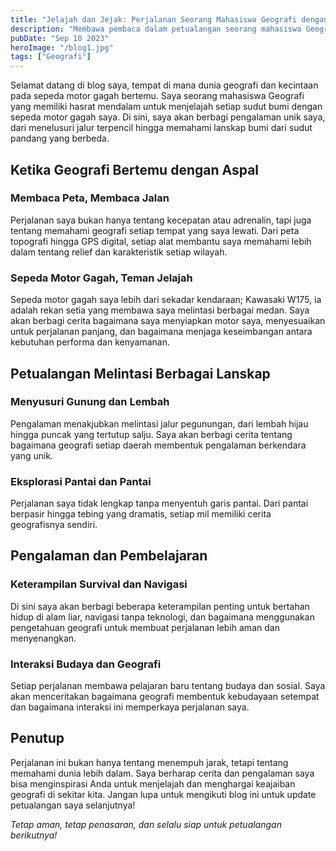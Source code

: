 ```yaml
---
title: "Jelajah dan Jejak: Perjalanan Seorang Mahasiswa Geografi dengan Kuda Besi Tua"
description: "Membawa pembaca dalam petualangan seorang mahasiswa Geografi yang menggabungkan kecintaannya pada sepeda motor dengan hasrat menjelajahnya."
pubDate: "Sep 10 2023"
heroImage: "/blog1.jpg"
tags: ["Geografi"]
---
```


Selamat datang di blog saya, tempat di mana dunia geografi dan kecintaan pada sepeda motor gagah bertemu. Saya seorang mahasiswa Geografi yang memiliki hasrat mendalam untuk menjelajah setiap sudut bumi dengan sepeda motor gagah saya. Di sini, saya akan berbagi pengalaman unik saya, dari menelusuri jalur terpencil hingga memahami lanskap bumi dari sudut pandang yang berbeda.

## Ketika Geografi Bertemu dengan Aspal

### Membaca Peta, Membaca Jalan

Perjalanan saya bukan hanya tentang kecepatan atau adrenalin, tapi juga tentang memahami geografi setiap tempat yang saya lewati. Dari peta topografi hingga GPS digital, setiap alat membantu saya memahami lebih dalam tentang relief dan karakteristik setiap wilayah.

### Sepeda Motor Gagah, Teman Jelajah

Sepeda motor gagah saya lebih dari sekadar kendaraan; Kawasaki W175, ia adalah rekan setia yang membawa saya melintasi berbagai medan. Saya akan berbagi cerita bagaimana saya menyiapkan motor saya, menyesuaikan untuk perjalanan panjang, dan bagaimana menjaga keseimbangan antara kebutuhan performa dan kenyamanan.

## Petualangan Melintasi Berbagai Lanskap

### Menyusuri Gunung dan Lembah

Pengalaman menakjubkan melintasi jalur pegunungan, dari lembah hijau hingga puncak yang tertutup salju. Saya akan berbagi cerita tentang bagaimana geografi setiap daerah membentuk pengalaman berkendara yang unik.

### Eksplorasi Pantai dan Pantai

Perjalanan saya tidak lengkap tanpa menyentuh garis pantai. Dari pantai berpasir hingga tebing yang dramatis, setiap mil memiliki cerita geografisnya sendiri.

## Pengalaman dan Pembelajaran

### Keterampilan Survival dan Navigasi

Di sini saya akan berbagi beberapa keterampilan penting untuk bertahan hidup di alam liar, navigasi tanpa teknologi, dan bagaimana menggunakan pengetahuan geografi untuk membuat perjalanan lebih aman dan menyenangkan.

### Interaksi Budaya dan Geografi

Setiap perjalanan membawa pelajaran baru tentang budaya dan sosial. Saya akan menceritakan bagaimana geografi membentuk kebudayaan setempat dan bagaimana interaksi ini memperkaya perjalanan saya.

## Penutup

Perjalanan ini bukan hanya tentang menempuh jarak, tetapi tentang memahami dunia lebih dalam. Saya berharap cerita dan pengalaman saya bisa menginspirasi Anda untuk menjelajah dan menghargai keajaiban geografi di sekitar kita. Jangan lupa untuk mengikuti blog ini untuk update petualangan saya selanjutnya!

_Tetap aman, tetap penasaran, dan selalu siap untuk petualangan berikutnya!_